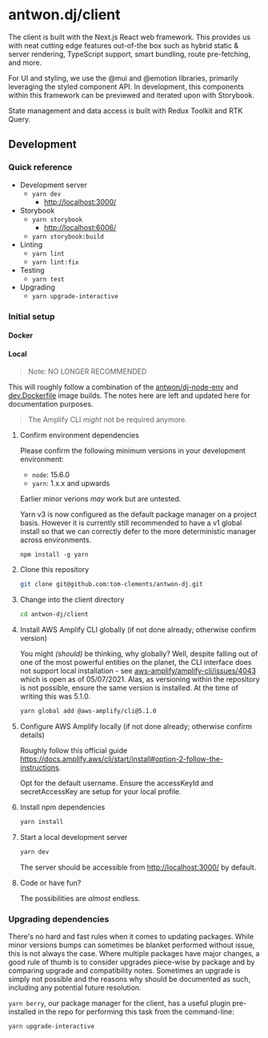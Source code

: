 # antwon.dj/client

The client is built with the Next.js React web framework. This provides us with neat
cutting edge features out-of-the box such as hybrid static & server rendering, TypeScript
support, smart bundling, route pre-fetching, and more.

For UI and styling, we use the @mui and @emotion libraries, primarily leveraging the styled
component API.
In development, this components within this framework can be previewed and iterated upon
with Storybook.

State management and data access is built with Redux Toolkit and RTK Query.

## Development

### Quick reference

- Development server
  - `yarn dev`
    - <http://localhost:3000/>
- Storybook
  - `yarn storybook`
    - <http://localhost:6006/>
  - `yarn storybook:build`
- Linting
  - `yarn lint`
  - `yarn lint:fix`
- Testing
  - `yarn test`
- Upgrading
  - `yarn upgrade-interactive`

### Initial setup

#### Docker

#### Local

> Note: NO LONGER RECOMMENDED

This will roughly follow a combination of the [antwon/dj-node-env](../docker/builds/node-env/Dockerfile)
and [dev.Dockerfile](./dev.Dockerfile) image builds.
The notes here are left and updated here for documentation purposes.

> The Amplify CLI _might_ not be required anymore.

1. Confirm environment dependencies

    Please confirm the following minimum versions in your development environment:
    - `node`: 15.6.0
    - `yarn`: 1.x.x and upwards

    Earlier minor verions _may_ work but are untested.

    Yarn v3 is now configured as the default package manager on a project basis.
    However it is currently still recommended to have a v1 global install so that
    we can correctly defer to the more deterministic manager across environments.

    ```shell
    npm install -g yarn
    ```

2. Clone this repository

    ```sh
    git clone git@github.com:tom-clements/antwon-dj.git
    ```

3. Change into the client directory

    ```sh
    cd antwon-dj/client
    ```

4. Install AWS Amplify CLI globally (if not done already; otherwise confirm version)

    You might _(should)_ be thinking, why globally? Well, despite falling out of one of the
    most powerful entities on the planet, the CLI interface does not support local
    installation - see
    [aws-amplify/amplify-cli/issues/4043](https://github.com/aws-amplify/amplify-cli/issues/4043)
    which is open as of 05/07/2021. Alas, as versioning within the repository is not possible,
    ensure the same version is installed. At the time of writing this was 5.1.0.

    ```sh
    yarn global add @aws-amplify/cli@5.1.0
    ```

5. Configure AWS Amplify locally (if not done already; otherwise confirm details)

    Roughly follow this official guide <https://docs.amplify.aws/cli/start/install#option-2-follow-the-instructions>.

    Opt for the default username. Ensure the accessKeyId and secretAccessKey are setup for
    your local profile.

6. Install npm dependencies

    ```sh
    yarn install
    ```

7. Start a local development server

    ```sh
    yarn dev
    ```

    The server should be accessible from <http://localhost:3000/> by default.

8. Code or have fun?

    The possibilities are _almost_ endless.

### Upgrading dependencies

There's no hard and fast rules when it comes to updating packages. While minor versions bumps can
sometimes be blanket performed without issue, this is not always the case. Where multiple packages
have major changes, a good rule of thumb is to consider upgrades piece-wise by package and by
comparing upgrade and compatibility notes.
Sometimes an upgrade is simply not possible and the reasons why should be documented as such,
including any potential future resolution.

`yarn berry`, our package manager for the client, has a useful plugin pre-installed in the repo
for performing this task from the command-line:

```sh
yarn upgrade-interactive
```
